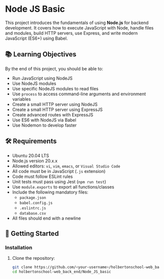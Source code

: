 # Node JS Basic

This project introduces the fundamentals of using **Node.js** for backend development. It covers how to execute JavaScript with Node, handle files and modules, build HTTP servers, use Express, and write modern JavaScript (ES6+) using Babel.

## 📚 Learning Objectives

By the end of this project, you should be able to:

- Run JavaScript using NodeJS
- Use NodeJS modules
- Use specific NodeJS modules to read files
- Use `process` to access command-line arguments and environment variables
- Create a small HTTP server using NodeJS
- Create a small HTTP server using ExpressJS
- Create advanced routes with ExpressJS
- Use ES6 with NodeJS via Babel
- Use Nodemon to develop faster

## 🛠 Requirements

- Ubuntu 20.04 LTS
- Node.js version 20.x.x
- Allowed editors: `vi`, `vim`, `emacs`, or `Visual Studio Code`
- All code must be in JavaScript (`.js` extension)
- Code must follow ESLint rules
- Unit tests must pass using Jest (`npm run test`)
- Use `module.exports` to export all functions/classes
- Include the following mandatory files:
  - `package.json`
  - `babel.config.js`
  - `.eslintrc.js`
  - `database.csv`
- All files should end with a newline

## 🚀 Getting Started

### Installation

1. Clone the repository:

   ```bash
   git clone https://github.com/<your-username>/holbertonschool-web_back_end.git
   cd holbertonschool-web_back_end/Node_JS_basic
